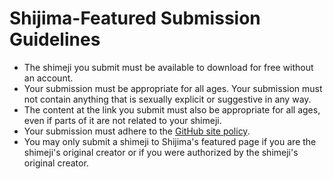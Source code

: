 # Shijima-Featured Submission Guidelines

- The shimeji you submit must be available to download for free without an account.
- Your submission must be appropriate for all ages. Your submission must not contain anything that is sexually explicit or suggestive in any way.
- The content at the link you submit must also be appropriate for all ages, even if parts of it are not related to your shimeji.
- Your submission must adhere to the [GitHub site policy](https://docs.github.com/en/site-policy).
- You may only submit a shimeji to Shijima's featured page if you are the shimeji's original creator or if you were authorized by the shimeji's original creator.
